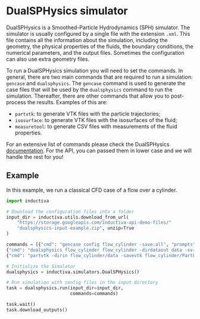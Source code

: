 # DualSPHysics simulator

DualSPHysics is a Smoothed-Particle Hydrodynamics (SPH) simulator. The simulator is usually configured by a single file with the extension `.xml`. This file contains all the information about the simulation, including the geometry, the physical properties of the fluids, the boundary conditions, the numerical parameters, and the output files. Sometimes the configuration can also use extra geometry files. 

To run a DualSPHysics simulation you will need to set the commands. In general, there are two main commands that are required to run a simulation: `gencase` and `dualsphysics`. The `gencase` command is used to generate the case files that will be used by the `dualsphysics` command to run the simulation. Thereafter, there are other commands that allow you to post-process the results. Examples of this are:
- `partvtk`: to generate VTK files with the particle trajectories;
- `isosurface`: to generate VTK files with the isosurfaces of the fluid;
- `measuretool`: to generate CSV files with measurements of the fluid properties.

For an extensive list of commands please check the DualSPHysics [documentation](https://dual.sphysics.org/). For the API, you can passed them in lower case and we will handle the rest for you!

## Example

In this example, we run a classical CFD case of a flow over a cylinder. 

```python
import inductiva

# Download the configuration files into a folder
input_dir = inductiva.utils.download_from_url(
    "https://storage.googleapis.com/inductiva-api-demo-files/"
    "dualsphysics-input-example.zip", unzip=True
)

commands = [{"cmd": "gencase config flow_cylinder -save:all", "prompts": []},
{"cmd": "dualsphysics flow_cylinder flow_cylinder -dirdataout data -svres", "prompts": []},
{"cmd": "partvtk -dirin flow_cylinder/data -savevtk flow_cylinder/PartFluid -onlytype:-all,+fluid", "prompts": []}]

# Initialize the Simulator
dualsphysics = inductiva.simulators.DualSPHysics()

# Run simulation with config files in the input directory
task = dualsphysics.run(input_dir=input_dir,
                        commands=commands)

task.wait()
task.download_outputs()

```